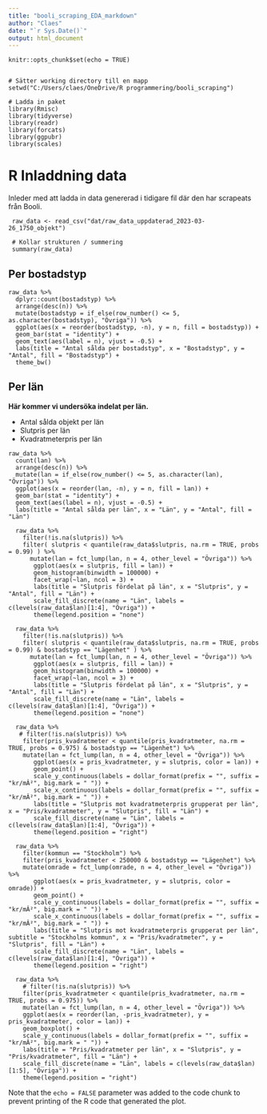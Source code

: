 ```yaml
---
title: "booli_scraping_EDA_markdown"
author: "Claes"
date: "`r Sys.Date()`"
output: html_document
---
```


```{r setup, include=FALSE}
knitr::opts_chunk$set(echo = TRUE)
```

```{r grundinstallningar}

# Sätter working directory till en mapp
setwd("C:/Users/claes/OneDrive/R programmering/booli_scraping")

# Ladda in paket
library(Rmisc)
library(tidyverse)
library(readr)
library(forcats)
library(ggpubr)
library(scales)

```


# R Inladdning data
Inleder med att ladda in data genererad i tidigare fil där den har scrapeats från Booli. 

```{r raw_data}
 raw_data <- read_csv("dat/raw_data_uppdaterad_2023-03-26_1750_objekt")

 # Kollar strukturen / summering
 summary(raw_data)
```

## Per bostadstyp


```{r Bostadstyp, echo=FALSE}
raw_data %>%
  dplyr::count(bostadstyp) %>%
  arrange(desc(n)) %>%
  mutate(bostadstyp = if_else(row_number() <= 5, as.character(bostadstyp), "Övriga")) %>%
  ggplot(aes(x = reorder(bostadstyp, -n), y = n, fill = bostadstyp)) +
  geom_bar(stat = "identity") +
  geom_text(aes(label = n), vjust = -0.5) + 
  labs(title = "Antal sålda per bostadstyp", x = "Bostadstyp", y = "Antal", fill = "Bostadstyp") + 
  theme_bw()
```


## Per län

**Här kommer vi undersöka indelat per län.**

- Antal sålda objekt per län
- Slutpris per län
- Kvadratmeterpris per län



```{r Län, echo=FALSE}
raw_data %>%
  count(lan) %>%
  arrange(desc(n)) %>%
  mutate(lan = if_else(row_number() <= 5, as.character(lan), "Övriga")) %>%
  ggplot(aes(x = reorder(lan, -n), y = n, fill = lan)) +
  geom_bar(stat = "identity") +
  geom_text(aes(label = n), vjust = -0.5) + 
  labs(title = "Antal sålda per län", x = "Län", y = "Antal", fill = "Län")
```

```{r Län, slutpris historam}
  raw_data %>%
    filter(!is.na(slutpris)) %>%
    filter( slutpris < quantile(raw_data$slutpris, na.rm = TRUE, probs = 0.99) ) %>% 
      mutate(lan = fct_lump(lan, n = 4, other_level = "Övriga")) %>%
       ggplot(aes(x = slutpris, fill = lan)) +
       geom_histogram(binwidth = 100000) +
       facet_wrap(~lan, ncol = 3) +
       labs(title = "Slutpris fördelat på län", x = "Slutpris", y = "Antal", fill = "Län") +
       scale_fill_discrete(name = "Län", labels = c(levels(raw_data$lan)[1:4], "Övriga")) +
       theme(legend.position = "none")
```

```{r Län, slutpris stolpdiagram lägenheter}
  raw_data %>%
    filter(!is.na(slutpris)) %>%
    filter( slutpris < quantile(raw_data$slutpris, na.rm = TRUE, probs = 0.99) & bostadstyp == "Lägenhet" ) %>% 
      mutate(lan = fct_lump(lan, n = 4, other_level = "Övriga")) %>%
       ggplot(aes(x = slutpris, fill = lan)) +
       geom_histogram(binwidth = 100000) +
       facet_wrap(~lan, ncol = 3) +
       labs(title = "Slutpris fördelat på län", x = "Slutpris", y = "Antal", fill = "Län") +
       scale_fill_discrete(name = "Län", labels = c(levels(raw_data$lan)[1:4], "Övriga")) +
       theme(legend.position = "none")
```


```{r Län, slutpris mot kvadratmeterpris (punktdiagram) }
  raw_data %>%
   # filter(!is.na(slutpris)) %>%
    filter(pris_kvadratmeter < quantile(pris_kvadratmeter, na.rm = TRUE, probs = 0.975) & bostadstyp == "Lägenhet") %>% 
    mutate(lan = fct_lump(lan, n = 4, other_level = "Övriga")) %>%
       ggplot(aes(x = pris_kvadratmeter, y = slutpris, color = lan)) +
       geom_point() +
       scale_y_continuous(labels = dollar_format(prefix = "", suffix = "kr/mÂ²", big.mark = " ")) +
       scale_x_continuous(labels = dollar_format(prefix = "", suffix = "kr/mÂ²", big.mark = " ")) +
       labs(title = "Slutpris mot kvadratmeterpris grupperat per län", x = "Pris/kvadratmeter", y = "Slutpris", fill = "Län") +
       scale_fill_discrete(name = "Län", labels = c(levels(raw_data$lan)[1:4], "Övriga")) +
       theme(legend.position = "right")

```

```{r Län, slutpris mot kvadratmeterpris - Stockholm (punktdiagram) }
  raw_data %>%
    filter(kommun == "Stockholm") %>%
    filter(pris_kvadratmeter < 250000 & bostadstyp == "Lägenhet") %>% 
    mutate(omrade = fct_lump(omrade, n = 4, other_level = "Övriga")) %>%
       ggplot(aes(x = pris_kvadratmeter, y = slutpris, color = omrade)) +
       geom_point() +
       scale_y_continuous(labels = dollar_format(prefix = "", suffix = "kr/mÂ²", big.mark = " ")) +
       scale_x_continuous(labels = dollar_format(prefix = "", suffix = "kr/mÂ²", big.mark = " ")) +
       labs(title = "Slutpris mot kvadratmeterpris grupperat per län", subtitle = "Stockholms kommun", x = "Pris/kvadratmeter", y = "Slutpris", fill = "Län") +
       scale_fill_discrete(name = "Län", labels = c(levels(raw_data$lan)[1:4], "Övriga")) +
       theme(legend.position = "right")

```





```{r Län, slutpris mot kvadratmeterpris (boxplot) }
  raw_data %>%
    # filter(!is.na(slutpris)) %>%
    filter(pris_kvadratmeter < quantile(pris_kvadratmeter, na.rm = TRUE, probs = 0.975)) %>% 
    mutate(lan = fct_lump(lan, n = 4, other_level = "Övriga")) %>%
    ggplot(aes(x = reorder(lan, -pris_kvadratmeter), y = pris_kvadratmeter, color = lan)) +
    geom_boxplot() +
    scale_y_continuous(labels = dollar_format(prefix = "", suffix = "kr/mÂ²", big.mark = " ")) +
    labs(title = "Pris/kvadratmeter per län", x = "Slutpris", y = "Pris/kvadratmeter", fill = "Län") +
    scale_fill_discrete(name = "Län", labels = c(levels(raw_data$lan)[1:5], "Övriga")) +
    theme(legend.position = "right")
```

Note that the `echo = FALSE` parameter was added to the code chunk to prevent printing of the R code that generated the plot.

